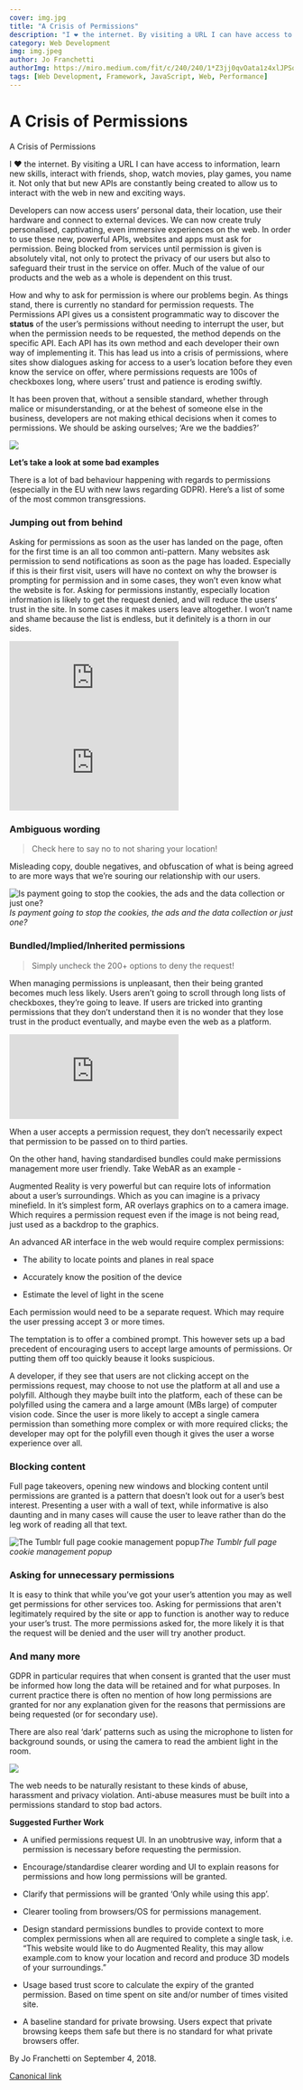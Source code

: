```yaml
---
cover: img.jpg
title: "A Crisis of Permissions"
description: "I ❤ the internet. By visiting a URL I can have access to information, learn new skills, interact with friends, shop, watch movies, play games, you name it. Not only that but new APIs are constantly being created to allow us to interact with the web in new and exciting ways."
category: Web Development
img: img.jpeg
author: Jo Franchetti
authorImg: https://miro.medium.com/fit/c/240/240/1*Z3jj0qvOata1z4xlJPSqOA.jpeg
tags: [Web Development, Framework, JavaScript, Web, Performance]
---
```

# A Crisis of Permissions

A Crisis of Permissions

I ❤ the internet. By visiting a URL I can have access to information, learn new skills, interact with friends, shop, watch movies, play games, you name it. Not only that but new APIs are constantly being created to allow us to interact with the web in new and exciting ways.

Developers can now access users’ personal data, their location, use their hardware and connect to external devices. We can now create truly personalised, captivating, even immersive experiences on the web. In order to use these new, powerful APIs, websites and apps must ask for permission. Being blocked from services until permission is given is absolutely vital, not only to protect the privacy of our users but also to safeguard their trust in the service on offer. Much of the value of our products and the web as a whole is dependent on this trust.

How and why to ask for permission is where our problems begin. As things stand, there is currently no standard for permission requests. The Permissions API gives us a consistent programmatic way to discover the **status** of the user’s permissions without needing to interrupt the user, but when the permission needs to be requested, the method depends on the specific API. Each API has its own method and each developer their own way of implementing it. This has lead us into a crisis of permissions, where sites show dialogues asking for access to a user’s location before they even know the service on offer, where permissions requests are 100s of checkboxes long, where users’ trust and patience is eroding swiftly.

It has been proven that, without a sensible standard, whether through malice or misunderstanding, or at the behest of someone else in the business, developers are not making ethical decisions when it comes to permissions. We should be asking ourselves; ‘Are we the baddies?’

![](https://cdn-images-1.medium.com/max/2000/0*GaltbKQUTlAKdj7c)

**Let’s take a look at some bad examples**

There is a lot of bad behaviour happening with regards to permissions (especially in the EU with new laws regarding GDPR). Here’s a list of some of the most common transgressions.

### Jumping out from behind

Asking for permissions as soon as the user has landed on the page, often for the first time is an all too common anti-pattern. Many websites ask permission to send notifications as soon as the page has loaded. Especially if this is their first visit, users will have no context on why the browser is prompting for permission and in some cases, they won’t even know what the website is for. Asking for permissions instantly, especially location information is likely to get the request denied, and will reduce the users’ trust in the site. In some cases it makes users leave altogether. I won’t name and shame because the list is endless, but it definitely is a thorn in our sides.

<iframe src="https://medium.com/media/8a5875de05a8b52e2ccccf6a2e289cce" frameborder=0></iframe>

<iframe src="https://medium.com/media/9b632a721dc31a64bc368fefeb8b5245" frameborder=0></iframe>

### Ambiguous wording
> Check here to say no to not sharing your location!

Misleading copy, double negatives, and obfuscation of what is being agreed to are more ways that we’re souring our relationship with our users.

![Is payment going to stop the cookies, the ads and the data collection or just one?](https://cdn-images-1.medium.com/max/2000/1*o9YXAil2Qj3rQxgf1oDYBg.png)*Is payment going to stop the cookies, the ads and the data collection or just one?*

### Bundled/Implied/Inherited permissions
> Simply uncheck the 200+ options to deny the request!

When managing permissions is unpleasant, then their being granted becomes much less likely. Users aren’t going to scroll through long lists of checkboxes, they’re going to leave. If users are tricked into granting permissions that they don’t understand then it is no wonder that they lose trust in the product eventually, and maybe even the web as a platform.

<iframe src="https://medium.com/media/900f7cf2731d3c067d231a99b5539e33" frameborder=0></iframe>

When a user accepts a permission request, they don’t necessarily expect that permission to be passed on to third parties.

On the other hand, having standardised bundles could make permissions management more user friendly. Take WebAR as an example -

Augmented Reality is very powerful but can require lots of information about a user’s surroundings. Which as you can imagine is a privacy minefield. In it’s simplest form, AR overlays graphics on to a camera image. Which requires a permission request even if the image is not being read, just used as a backdrop to the graphics.

An advanced AR interface in the web would require complex permissions:

* The ability to locate points and planes in real space

* Accurately know the position of the device

* Estimate the level of light in the scene

Each permission would need to be a separate request. Which may require the user pressing accept 3 or more times.

The temptation is to offer a combined prompt. This however sets up a bad precedent of encouraging users to accept large amounts of permissions. Or putting them off too quickly beause it looks suspicious.

A developer, if they see that users are not clicking accept on the permissions request, may choose to not use the platform at all and use a polyfill. Although they maybe built into the platform, each of these can be polyfilled using the camera and a large amount (MBs large) of computer vision code. Since the user is more likely to accept a single camera permission than something more complex or with more required clicks; the developer may opt for the polyfill even though it gives the user a worse experience over all.

### Blocking content

Full page takeovers, opening new windows and blocking content until permissions are granted is a pattern that doesn’t look out for a user’s best interest. Presenting a user with a wall of text, while informative is also daunting and in many cases will cause the user to leave rather than do the leg work of reading all that text.

![The Tumblr full page cookie management popup](https://cdn-images-1.medium.com/max/2000/0*14kLHRofgX5kkVEq)*The Tumblr full page cookie management popup*

### Asking for unnecessary permissions

It is easy to think that while you’ve got your user’s attention you may as well get permissions for other services too. Asking for permissions that aren't legitimately required by the site or app to function is another way to reduce your user’s trust. The more permissions asked for, the more likely it is that the request will be denied and the user will try another product.

### And many more

GDPR in particular requires that when consent is granted that the user must be informed how long the data will be retained and for what purposes. In current practice there is often no mention of how long permissions are granted for nor any explanation given for the reasons that permissions are being requested (or for secondary use).

There are also real ‘dark’ patterns such as using the microphone to listen for background sounds, or using the camera to read the ambient light in the room.

![](https://cdn-images-1.medium.com/max/2000/0*ZgGWaCqhegz8nUOa)

The web needs to be naturally resistant to these kinds of abuse, harassment and privacy violation. Anti-abuse measures must be built into a permissions standard to stop bad actors.

**Suggested Further Work**

* A unified permissions request UI. In an unobtrusive way, inform that a permission is necessary before requesting the permission.

* Encourage/standardise clearer wording and UI to explain reasons for permissions and how long permissions will be granted.

* Clarify that permissions will be granted ‘Only while using this app’.

* Clearer tooling from browsers/OS for permissions management.

* Design standard permissions bundles to provide context to more complex permissions when all are required to complete a single task, i.e. “This website would like to do Augmented Reality, this may allow example.com to know your location and record and produce 3D models of your surroundings.”

* Usage based trust score to calculate the expiry of the granted permission. Based on time spent on site and/or number of times visited site.

* A baseline standard for private browsing. Users expect that private browsing keeps them safe but there is no standard for what private browsers offer.


By Jo Franchetti on September 4, 2018.

[Canonical link](https://medium.com/samsung-internet-dev/a-crisis-of-permissions-80cf3b2c802e)
